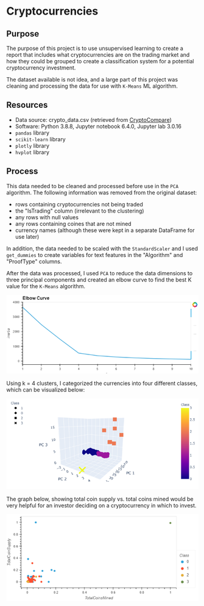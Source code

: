 # Cryptocurrencies
## Purpose
The purpose of this project is to use unsupervised learning to create a report that includes what cryptocurrencies are on the trading market and how they could be grouped to create a classification system for a potential cryptocurrency investment.

The dataset available is not idea, and a large part of this project was cleaning and processing the data for use with `K-Means` ML algorithm.

## Resources
- Data source: crypto_data.csv (retrieved from [CryptoCompare](https://min-api.cryptocompare.com/data/all/coinlist))
- Software: Python 3.8.8, Jupyter notebook 6.4.0, Jupyter lab 3.0.16
- `pandas` library
- `scikit-learn` library
- `plotly` library
- `hvplot` library
  
## Process
This data needed to be cleaned and processed before use in the `PCA` algorithm.  The following information was removed from the original dataset:
- rows containing cryptocurrencies not being traded
- the "IsTrading" column (irrelevant to the clustering)
- any rows with null values
- any rows containing coines that are not mined
- currency names (although these were kept in a separate DataFrame for use later)

In addition, the data needed to be scaled with the `StandardScaler` and I used `get_dummies` to create variables for text features in the "Algorithm" and "ProofType" columns.

After the data was processed, I used `PCA` to reduce the data dimensions to three principal components and created an elbow curve to find the best K value for the `K-Means` algorithm.

![elbow curve](Images/elbow_curve.PNG)

Using k = 4 clusters, I categorized the currencies into four different classes, which can be visualized below:

![clustered classes](Images/clustered_classes.PNG)

The graph below, showing total coin supply vs. total coins mined would be very helpful for an investor deciding on a cryptocurrency in which to invest.

![total coins](Images/total_coins.PNG)
